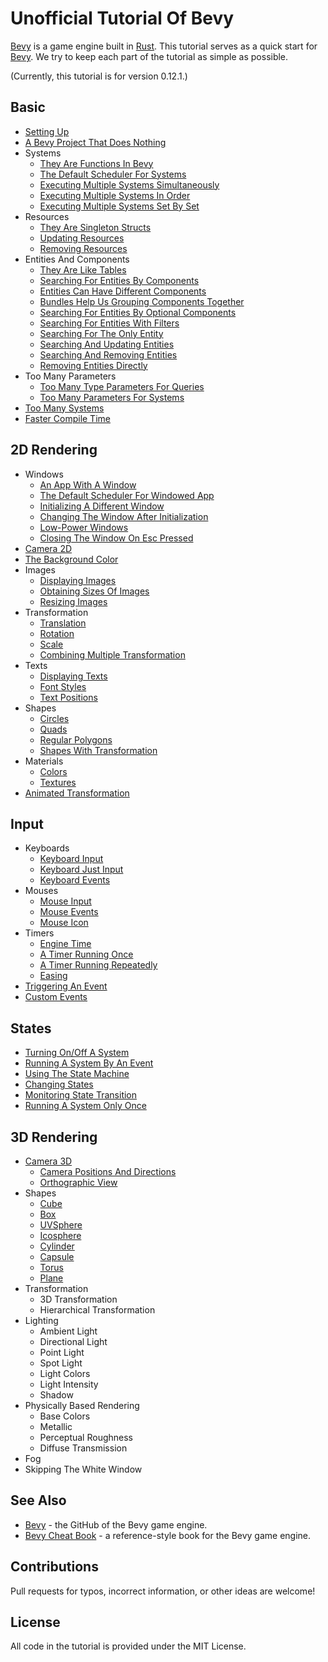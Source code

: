 # Unofficial Tutorial Of Bevy

[Bevy](https://bevyengine.org/) is a game engine built in [Rust](https://www.rust-lang.org/).
This tutorial serves as a quick start for [Bevy](https://bevyengine.org/).
We try to keep each part of the tutorial as simple as possible.

(Currently, this tutorial is for version 0.12.1.)

## Basic

* [Setting Up](./tutorial/setting_up.md)
* [A Bevy Project That Does Nothing](./tutorial/a_bevy_project_that_does_nothing.md)
* Systems
  * [They Are Functions In Bevy](./tutorial/they_are_functions_in_bevy.md)
  * [The Default Scheduler For Systems](./tutorial/the_default_scheduler_for_systems.md)
  * [Executing Multiple Systems Simultaneously](./tutorial/executing_multiple_systems_simultaneously.md)
  * [Executing Multiple Systems In Order](./tutorial/executing_multiple_systems_in_order.md)
  * [Executing Multiple Systems Set By Set](./tutorial/executing_multiple_systems_set_by_set.md)
* Resources
  * [They Are Singleton Structs](./tutorial/they_are_singleton_structs.md)
  * [Updating Resources](./tutorial/updating_resources.md)
  * [Removing Resources](./tutorial/removing_resources.md)
* Entities And Components
  * [They Are Like Tables](./tutorial/they_are_like_tables.md)
  * [Searching For Entities By Components](./tutorial/searching_for_entities_by_components.md)
  * [Entities Can Have Different Components](./tutorial/entities_can_have_different_components.md)
  * [Bundles Help Us Grouping Components Together](./tutorial/bundles_help_us_grouping_components_together.md)
  * [Searching For Entities By Optional Components](./tutorial/searching_for_entities_by_optional_components.md)
  * [Searching For Entities With Filters](./tutorial/searching_for_entities_with_filters.md)
  * [Searching For The Only Entity](./tutorial/searching_for_the_only_entity.md)
  * [Searching And Updating Entities](./tutorial/searching_and_updating_entities.md)
  * [Searching And Removing Entities](./tutorial/searching_and_removing_entities.md)
  * [Removing Entities Directly](./tutorial/removing_entities_directly.md)
* Too Many Parameters
  * [Too Many Type Parameters For Queries](./tutorial/too_many_type_parameters_for_queries.md)
  * [Too Many Parameters For Systems](./tutorial/too_many_parameters_for_systems.md)
* [Too Many Systems](./tutorial/too_many_systems.md)
* [Faster Compile Time](./tutorial/faster_compile_time.md)

## 2D Rendering

* Windows
  * [An App With A Window](./tutorial/an_app_with_a_window.md)
  * [The Default Scheduler For Windowed App](./tutorial/the_default_scheduler_for_windowed_app.md)
  * [Initializing A Different Window](./tutorial/initializing_a_different_window.md)
  * [Changing The Window After Initialization](./tutorial/changing_the_window_after_initialization.md)
  * [Low-Power Windows](./tutorial/low_power_windows.md)
  * [Closing The Window On Esc Pressed](./tutorial/closing_the_window_on_esc_pressed.md)
* [Camera 2D](./tutorial/camera_2d.md)
* [The Background Color](./tutorial/the_background_color.md)
* Images
  * [Displaying Images](./tutorial/displaying_images.md)
  * [Obtaining Sizes Of Images](./tutorial/obtaining_sizes_of_images.md)
  * [Resizing Images](./tutorial/resizing_images.md)
* Transformation
  * [Translation](./tutorial/translation.md)
  * [Rotation](./tutorial/rotation.md)
  * [Scale](./tutorial/scale.md)
  * [Combining Multiple Transformation](./tutorial/combining_multiple_transformation.md)
* Texts
  * [Displaying Texts](./tutorial/displaying_texts.md)
  * [Font Styles](./tutorial/font_styles.md)
  * [Text Positions](./tutorial/text_positions.md)
* Shapes
  * [Circles](./tutorial/circles.md)
  * [Quads](./tutorial/quads.md)
  * [Regular Polygons](./tutorial/regular_polygons.md)
  * [Shapes With Transformation](./tutorial/shapes_with_transformation.md)
* Materials
  * [Colors](./tutorial/colors.md)
  * [Textures](./tutorial/textures.md)
* [Animated Transformation](./tutorial/animated_transformation.md)

## Input

* Keyboards
  * [Keyboard Input](./tutorial/keyboard_input.md)
  * [Keyboard Just Input](./tutorial/keyboard_just_input.md)
  * [Keyboard Events](./tutorial/keyboard_events.md)
* Mouses
  * [Mouse Input](./tutorial/mouse_input.md)
  * [Mouse Events](./tutorial/mouse_events.md)
  * [Mouse Icon](./tutorial/mouse_icon.md)
* Timers
  * [Engine Time](./tutorial/engine_time.md)
  * [A Timer Running Once](./tutorial/a_timer_running_once.md)
  * [A Timer Running Repeatedly](./tutorial/a_timer_running_repeatedly.md)
  * [Easing](./tutorial/easing.md)
* [Triggering An Event](./tutorial/triggering_an_event.md)
* [Custom Events](./tutorial/custom_events.md)

## States

* [Turning On/Off A System](./tutorial/turning_on_off_a_system.md)
* [Running A System By An Event](./tutorial/running_a_system_by_an_event.md)
* [Using The State Machine](./tutorial/using_the_state_machine.md)
* [Changing States](./tutorial/changing_states.md)
* [Monitoring State Transition](./tutorial/monitoring_state_transition.md)
* [Running A System Only Once](./tutorial/running_a_system_only_once.md)

## 3D Rendering

* [Camera 3D](./tutorial/camera_3d.md)
  * [Camera Positions And Directions](./tutorial/camera_positions_and_directions.md)
  * [Orthographic View](./tutorial/orthographic_view.md)
* Shapes
  * [Cube](./tutorial/cube.md)
  * [Box](./tutorial/box.md)
  * [UVSphere](./tutorial/uvsphere.md)
  * [Icosphere](./tutorial/icosphere.md)
  * [Cylinder](./tutorial/cylinder.md)
  * [Capsule](./tutorial/capsule.md)
  * [Torus](./tutorial/torus.md)
  * [Plane](./tutorial/plane.md)
* Transformation
  * 3D Transformation
    <!-- sphere, scale ellipse, rotate, translate -->
    <!-- with plane -->
  * Hierarchical Transformation
    <!-- Parenting -->
    <!-- parent/children, despawn recursively -->
    <!-- .with_children(|parent| { -->
* Lighting
  <!-- Lighting -->
  * Ambient Light
  * Directional Light
  * Point Light
    <!-- Spherical Area Lights -->
  * Spot Light
    <!-- Spotlight -->
  * Light Colors
  * Light Intensity
    <!-- where to find for different lights, compare -->
  * Shadow
* Physically Based Rendering
  <!-- (three spheres) -->
  * Base Colors
    <!-- base_color -->
  * Metallic
    <!-- metallic -->
  * Perceptual Roughness
    <!-- perceptual_roughness -->
  <!-- reflectance -->
  * Diffuse Transmission
    <!-- diffuse_transmission -->
  <!-- specular_transmission -->
  <!-- thickness -->
  <!-- ior -->
  <!-- attenuation_distance -->
  <!-- attenuation_color -->
  <!-- base_color_texture -->
    <!-- Texture -->
  <!-- emissive -->
  <!-- emissive_texture -->
  <!-- alpha_mode -->
* Fog
  <!-- Atmospheric Fog -->
  <!-- Fog -->
  <!-- bevy::pbr::FogSettings -->
* Skipping The White Window
  <!-- window_settings.rs -->
<!-- ? multiple windows/cameras, camera background, 2d+3d -->
<!-- draw on images -->

<!-- animation -->
<!-- sprite_sheet.rs -->

<!-- * User Interfaces -->

<!-- * Debug -->
  <!-- * Using Local Variables In Systems
  15, SystemParamFunction -->
  <!-- gizmos -->
  <!-- 2d_gizmos.rs -->

<!-- audio -->
<!-- wasm, my practice, 26_wasm_test -->
<!-- beyond bevy -->

## See Also

* [Bevy](https://github.com/bevyengine/bevy) - the GitHub of the Bevy game engine.
* [Bevy Cheat Book](https://bevy-cheatbook.github.io/) - a reference-style book for the Bevy game engine.

## Contributions

Pull requests for typos, incorrect information, or other ideas are welcome!

## License

All code in the tutorial is provided under the MIT License.
